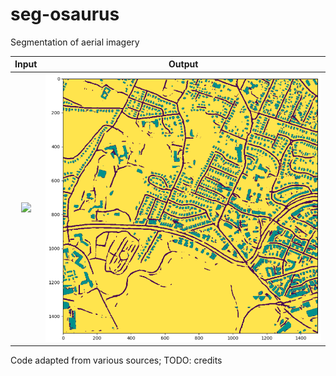 # seg-osaurus

Segmentation of aerial imagery

|Input                                          |  Output                                            |
|:---------------------------------------------:|:--------------------------------------------------:|
|<img src="assets/22828990_15.png" width="500"> | <img src="assets/22828990_15_out.png" width="535"> |

Code adapted from various sources; TODO: credits

